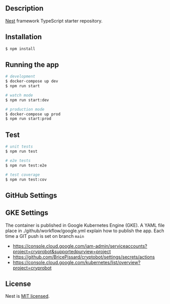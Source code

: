 [circleci-image]: https://img.shields.io/circleci/build/github/nestjs/nest/master?token=abc123def456
[circleci-url]: https://circleci.com/gh/nestjs/nest


## Description

[Nest](https://github.com/nestjs/nest) framework TypeScript starter repository.

## Installation

```bash
$ npm install
```

## Running the app

```bash
# development
$ docker-compose up dev
$ npm run start

# watch mode
$ npm run start:dev

# production mode
$ docker-compose up prod
$ npm run start:prod
```

## Test

```bash
# unit tests
$ npm run test

# e2e tests
$ npm run test:e2e

# test coverage
$ npm run test:cov
```

## GitHub Settings

## GKE Settings

The container is published in Google Kubernetes Engine (GKE).
A YAML file place in ./github/workflow/google.yml
explain how to publish the app.
Each time a GIT push is set on branch `main`

- https://console.cloud.google.com/iam-admin/serviceaccounts?project=cryprobot&supportedpurview=project
- https://github.com/BricePissard/cryptobot/settings/secrets/actions
- https://console.cloud.google.com/kubernetes/list/overview?project=cryprobot

## 

## License

Nest is [MIT licensed](LICENSE).
